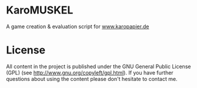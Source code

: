 KaroMUSKEL
==========

A game creation &amp; evaluation script for www.karopapier.de


License
=========

All content in the project is published under the GNU General Public License (GPL) (see http://www.gnu.org/copyleft/gpl.html).
If you have further questions about using the content please don't hesitate to contact me.